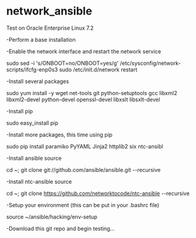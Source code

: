 # network_ansible
Test on Oracle Enterprise Linux 7.2

-Perform a base installation 

-Enable the network interface and restart the network service

sudo sed -i 's/ONBOOT=no/ONBOOT=yes/g' /etc/sysconfig/network-scripts/ifcfg-enp0s3
sudo /etc/init.d/network restart

-Install several packages

sudo yum install -y wget net-tools git python-setuptools gcc libxml2 libxml2-devel python-devel openssl-devel libxslt libsxlt-devel

-Install pip

sudo easy_install pip

-Install more packages, this time using pip

sudo pip install paramiko PyYAML Jinja2 httplib2 six ntc-ansibl

-Install ansible source

cd ~; git clone git://github.com/ansible/ansible.git --recursive

-Install ntc-ansible source

cd ~; git clone https://github.com/networktocode/ntc-ansible --recursive

-Setup your environment (this can be put in your .bashrc file)

source ~/ansible/hacking/env-setup

-Download this git repo and begin testing...
